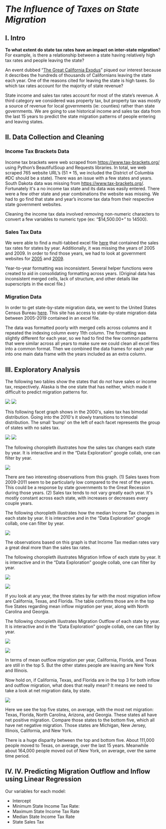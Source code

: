 # ***The Influence of Taxes on State Migration***


## **I.	Intro**

**To what extent do state tax rates have an impact on inter-state migration**? For example, is there a relationship between a state having relatively high tax rates and people leaving the state?

An event dubbed “[The Great California Exodus](https://www.wsj.com/video/series/journal-editorial-report/wsj-opinion-the-great-migration-out-of-california/AD5A0538-8173-450D-8893-93C5B02580DD)” piqued our interest because it describes the hundreds of thousands of Californians leaving the state each year. One of the reasons cited for leaving the state is high taxes. So which tax rates account for the majority of state revenue?

State income and sales tax rates account for most of the state’s revenue. A third category we considered was property tax, but property tax was mostly a source of revenue for local governments (ie: counties) rather than state governments. We are going to use historical income and sales tax data from the last 15 years to predict the state migration patterns of people entering and leaving states.


## **II. Data Collection and Cleaning**

### **Income Tax Brackets Data**

Income tax brackets were web scraped from https://www.tax-brackets.org/ using Python’s BeautifulSoup and Requests libraries. In total, we web scraped 765 website URL’s (51 * 15, we included the District of Columbia #DC should be a state). There was an issue with a few states and years. South Dakota data was missing from https://www.tax-brackets.org/. Fortunately it's a no income tax state and its data was easily entered. There were a few other state and year combinations the website was missing. We had to go find that state and year’s income tax data from their respective state government websites.

Cleaning the income tax data involved removing non-numeric characters to convert a few variables to numeric type (ex: “$14,500.00+” to 14500).

### **Sales Tax Data**

We were able to find a multi-tabbed excel file [here](https://www.taxpolicycenter.org/statistics/state-individual-income-tax-rates-2000-2020) that contained the sales tax rates for states by year. Additionally, it was missing the years of 2005 and 2009. In order to find those years, we had to look at government websites for [2005](https://govinfo.library.unt.edu/taxreformpanel/meetings/pdf/Salestax_04182005.pdf) and [2009](https://taxfoundation.org/updated-state-and-local-option-sales-tax/).

Year-to-year formatting was inconsistent. Several helper functions were created to aid in consolidating formatting across years. (Original data has inconsistent merged cells, lack of structure, and other details like superscripts in the excel file.)

### **Migration Data**

In order to get state-by-state migration data, we went to the United States Census Bureau [here](https://www.census.gov/data/tables/time-series/demo/geographic-mobility/state-to-state-migration.html). This site has access to state-by-state migration data between 2005-2019 contained in an excel file.

The data was formatted poorly with merged cells across columns and it repeated the indexing column every 11th column. The formatting was slightly different for each year, so we had to find the few common patterns that were similar across all years to make sure we could clean all excel files into a common format. Then we combined the data frames for each year into one main data frame with the years included as an extra column.


## **III.	Exploratory Analysis**

The following two tables show the states that do _not_ have sales or income tax, respectively. Alaska is the one state that has neither, which made it difficult to predict migration patterns for.

![](https://github.com/DeclanMolony/Data301_Final_Project/blob/main/Images/image12.png?raw=true) ![](https://github.com/DeclanMolony/Data301_Final_Project/blob/main/Images/image5.png?raw=true)


This following facet graph shows in the 2000's, sales tax has bimodal distribution. Going into the 2010's it slowly transitions to trimodal distribution. The small 'bump' on the left of each facet represents the group of states with no sales tax.

![](https://github.com/DeclanMolony/Data301_Final_Project/blob/main/Images/image10_1.jpg?raw=true) ![](https://github.com/DeclanMolony/Data301_Final_Project/blob/main/Images/image10_2.jpg?raw=true)



The following choropleth illustrates how the sales tax changes each state by year. It is interactive and in the “Data Exploration” google collab, one can filter by year. 

![](https://github.com/DeclanMolony/Data301_Final_Project/blob/main/Images/image9.png?raw=true)

There are two interesting observations from this graph. (1) Sales taxes from 2009-2011 seem to be particularly low compared to the rest of the years. This could be a response by state governments to the Great Recession during those years. (2) Sales tax tends to not vary greatly each year. It's mostly constant across each state, with increases or decreases every couple years.



The following choropleth illustrates how the median Income Tax changes in each state by year. It is interactive and in the “Data Exploration” google collab, one can filter by year. 

![](https://github.com/DeclanMolony/Data301_Final_Project/blob/main/Images/image2.png?raw=true)

The observations based on this graph is that Income Tax median rates vary a great deal more than the sales tax rates. 


The following choropleth illustrates Migration Inflow of each state by year. It is interactive and in the “Data Exploration” google collab, one can filter by year. 

![](https://github.com/DeclanMolony/Data301_Final_Project/blob/main/Images/image11.png?raw=true)

![](https://github.com/DeclanMolony/Data301_Final_Project/blob/main/Images/image3.png?raw=true)

If you look at any year, the three states by far with the most migration inflow are California, Texas, and Florida. The table confirms those are in the top five States regarding mean inflow migration per year, along with North Carolina and Georgia.


The following choropleth illustrates Migration Outflow of each state by year. It is interactive and in the “Data Exploration” google collab, one can filter by year. 

![](https://github.com/DeclanMolony/Data301_Final_Project/blob/main/Images/image4.png?raw=true)

![](https://github.com/DeclanMolony/Data301_Final_Project/blob/main/Images/image1.png?raw=true)


In terms of mean outflow migration per year, California, Florida, and Texas are still in the top 5. But the other states people are leaving are New York and Illinois.

Now hold on, if California, Texas, and Florida are in the top 3 for both inflow and outflow migration, what does that really mean? It means we need to take a look at net migration data, by state.


![](https://github.com/DeclanMolony/Data301_Final_Project/blob/main/Images/image8.png?raw=true)


Here we see the top five states, on average, with the most net migration: Texas, Florida, North Carolina, Arizona, and Georgia. These states all have net positive migration. Compare those states to the bottom five, which all have net negative migration. Those states are Michigan, New Jersey, Illinois, California, and New York.

There is a huge disparity between the top and bottom five. About 111,000 people moved to Texas, on average, over the last 15 years. Meanwhile about 164,000 people moved out of New York, on average, over the same time period.


## **IV. IV.	Predicting Migration Outflow and Inflow using Linear Regression**



Our variables for each model:
-	Intercept
-	Minimum State Income Tax Rate: 
-	Maximum State Income Tax Rate
-	Median State Income Tax Rate
-	State Sales Tax


